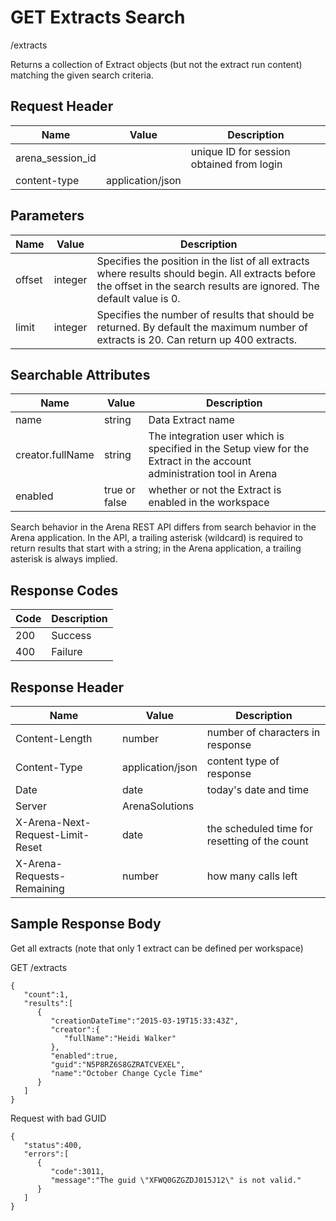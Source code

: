# GET Extracts Search
/extracts

Returns a collection of Extract objects \(but not the extract run content\) matching the given search criteria.

## Request Header

| Name  | Value  | Description  |
|  --- |  --- |  --- | 
| arena_session_id  |   | unique ID for session obtained from login  |
| content-type  | application/json  |   |

## Parameters

| Name  | Value  | Description  |
|  --- |  --- |  --- | 
| offset  | integer  | Specifies the position in the list of all extracts where results should begin. All extracts before the offset in the search results are ignored. The default value is 0.  |
| limit  | integer  | Specifies the number of results that should be returned. By default the maximum number of extracts is 20. Can return up 400 extracts.  |

## Searchable Attributes

| Name  | Value  | Description  |
|  --- |  --- |  --- | 
| name  | string  | Data Extract name  |
| creator.fullName  | string  | The integration user which is specified in the Setup view for the Extract in the account administration tool in Arena  |
| enabled  | true or false  | whether or not the Extract is enabled in the workspace  |

Search behavior in the Arena REST API differs from search behavior in the Arena application. In the API, a trailing asterisk \(wildcard\) is required to return results that start with a string; in the Arena application, a trailing asterisk is always implied.

## Response Codes

| Code  | Description  |
|  --- |  --- | 
| 200  | Success  |
| 400  | Failure  |

## Response Header

| Name  | Value  | Description  |
|  --- |  --- |  --- | 
| Content-Length  | number  | number of characters in response  |
| Content-Type  | application/json  | content type of response  |
| Date  | date  | today's date and time  |
| Server  | ArenaSolutions  |   |
| X-Arena-Next-Request-Limit-Reset   | date  | the scheduled time for resetting of the count  |
| X-Arena-Requests-Remaining   | number  | how many calls left  |

## Sample Response Body
Get all extracts \(note that only 1 extract can be defined per workspace\)

GET /extracts

```
{  
   "count":1,
   "results":[  
      {  
         "creationDateTime":"2015-03-19T15:33:43Z",
         "creator":{  
            "fullName":"Heidi Walker"
         },
         "enabled":true,
         "guid":"N5P8RZ6S8GZRATCVEXEL",
         "name":"October Change Cycle Time"
      }
   ]
}
```
Request with bad GUID

```
{  
   "status":400,
   "errors":[  
      {  
         "code":3011,
         "message":"The guid \"XFWQ0GZGZDJ015J12\" is not valid."
      }
   ]
}
```
